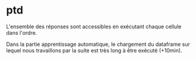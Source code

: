 # ptd

L'ensemble des réponses sont accessibles en exécutant chaque cellule dans l'ordre.

Dans la partie apprentissage automatique, le chargement du dataframe sur lequel nous travaillons par la suite est très long à être exécuté (+10min).
